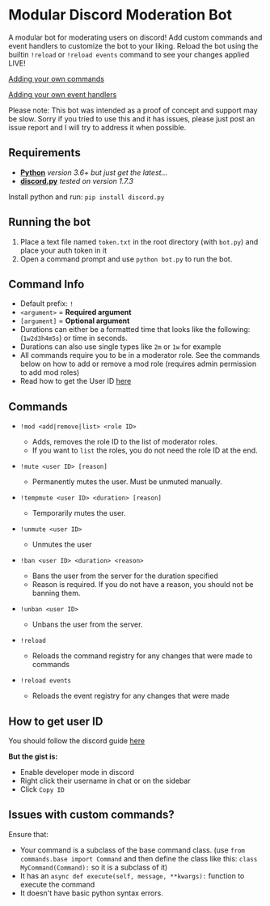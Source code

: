 # Modular Discord Moderation Bot

A modular bot for moderating users on discord! Add custom commands and event handlers to customize the bot to your liking. Reload the bot using the builtin `!reload` or `!reload events` command to see your changes applied LIVE!

[Adding your own commands](DEVELOPING.md#custom-commands)

[Adding your own event handlers](DEVELOPING.md#custom-event-handlers)

Please note: This bot was intended as a proof of concept and support may be slow. Sorry if you tried to use this and it has issues, please just post an issue report and I will try to address it when possible.

## Requirements

- [**Python**](https://www.python.org/downloads/) *version 3.6+ but just get the latest...*
- [**discord.py**](https://pypi.org/project/discord.py/) *tested on version 1.7.3*

Install python and run: `pip install discord.py`

## Running the bot

1. Place a text file named ``token.txt`` in the root directory (with `bot.py`) and place your auth token in it
2. Open a command prompt and use ``python bot.py`` to run the bot.

## Command Info

- Default prefix: `!`
- `<argument>` = **Required argument**
- `[argument]` = **Optional argument**
- Durations can either be a formatted time that looks like the following: (`1w2d3h4m5s`) or time in seconds.
- Durations can also use single types like `2m` or `1w` for example
- All commands require you to be in a moderator role. See the commands below on how to add or remove a mod role (requires admin permission to add mod roles)
- Read how to get the User ID [here](#how-to-get-user-id)

## Commands

- `!mod <add|remove|list> <role ID>`
  - Adds, removes the role ID to the list of moderator roles.
  - If you want to `list` the roles, you do not need the role ID at the end.

- `!mute <user ID> [reason]`
  - Permanently mutes the user. Must be unmuted manually.

- `!tempmute <user ID> <duration> [reason]`
  - Temporarily mutes the user.

- `!unmute <user ID>`
  - Unmutes the user

- `!ban <user ID> <duration> <reason>`
  - Bans the user from the server for the duration specified
  - Reason is required. If you do not have a reason, you should not be banning them.

- `!unban <user ID>`
  - Unbans the user from the server.

- `!reload`
  - Reloads the command registry for any changes that were made to commands

- `!reload events`
  - Reloads the event registry for any changes that were made

## How to get user ID

You should follow the discord guide [here](https://support.discordapp.com/hc/en-us/articles/206346498-Where-can-I-find-my-User-Server-Message-ID-)

**But the gist is:**

- Enable developer mode in discord
- Right click their username in chat or on the sidebar
- Click `Copy ID`

## Issues with custom commands?

Ensure that:

- Your command is a subclass of the base command class. (use `from commands.base import Command` and then define the class like this: `class MyCommand(Command):` so it is a subclass of it)
- It has an `async def execute(self, message, **kwargs):` function to execute the command
- It doesn't have basic python syntax errors.
